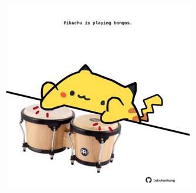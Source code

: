 <!-- built at 17/08/2022, 11:00:57 UTC -->
<p align="center">
  <img width="500" height="500" src="./ReadmeImage.svg">
</p>
